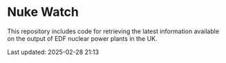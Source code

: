 # Nuke Watch

This repository includes code for retrieving the latest information available on the output of EDF nuclear power plants in the UK.

Last updated: 2025-02-28 21:13